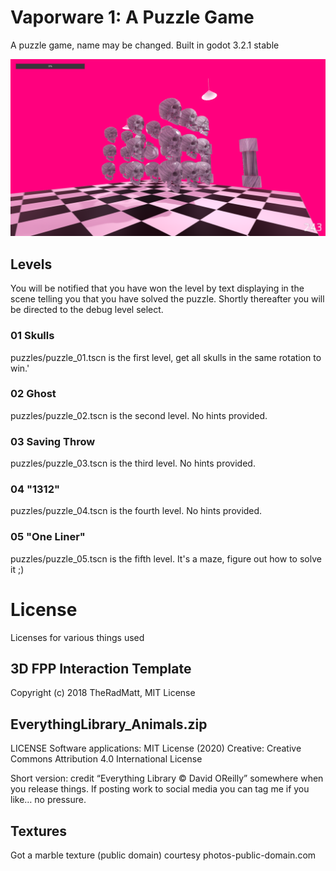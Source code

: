 # Vaporware 1: A Puzzle Game

A puzzle game, name may be changed. Built in godot 3.2.1 stable

![Gameplay Screenshot](./screenshot.png)

## Levels

You will be notified that you have won the level by text displaying in the scene telling you that you have solved the puzzle. Shortly thereafter you will be directed to the debug level select.

### 01 Skulls

puzzles/puzzle_01.tscn is the first level, get all skulls in the same rotation to win.'

### 02 Ghost

puzzles/puzzle_02.tscn is the second level. No hints provided.

### 03 Saving Throw

puzzles/puzzle_03.tscn is the third level. No hints provided.

### 04 "1312"

puzzles/puzzle_04.tscn is the fourth level. No hints provided.

### 05 "One Liner"

puzzles/puzzle_05.tscn is the fifth level. It's a maze, figure out how to solve it ;)

# License

Licenses for various things used

## 3D FPP Interaction Template

Copyright (c) 2018 TheRadMatt, MIT License

## EverythingLibrary_Animals.zip

LICENSE
Software applications: MIT License (2020) 
Creative: Creative Commons Attribution 4.0 International License

Short version: credit “Everything Library © David OReilly” somewhere when you release things. If posting work to social media you can tag me if you like… no pressure.

## Textures

Got a marble texture (public domain) courtesy photos-public-domain.com
